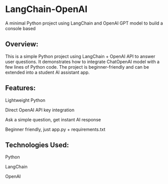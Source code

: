 # LangChain-OpenAI
A minimal Python project using LangChain and OpenAI GPT model to build a console based 

## Overview:

This is a simple Python project using LangChain + OpenAI API to answer user questions.
It demonstrates how to integrate ChatOpenAI model with a few lines of Python code.
The project is beginner-friendly and can be extended into a student AI assistant app.


## Features:

Lightweight Python 

Direct OpenAI API key integration

Ask a simple question, get instant AI response

Beginner friendly, just app.py + requirements.txt

## Technologies Used:

Python 

LangChain

OpenAI

